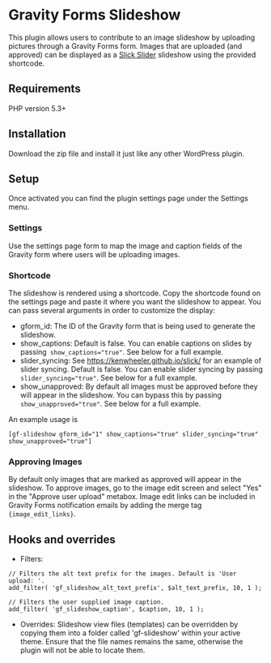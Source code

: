 # Gravity Forms Slideshow
This plugin allows users to contribute to an image slideshow by uploading pictures through a Gravity Forms form. Images that are uploaded (and approved) can be displayed as a [Slick Slider](https://kenwheeler.github.io/slick/) slideshow using the provided shortcode.

## Requirements
PHP version 5.3+

## Installation
Download the zip file and install it just like any other WordPress plugin.

## Setup
Once activated you can find the plugin settings page under the Settings menu.

### Settings
Use the settings page form to map the image and caption fields of the Gravity form where users will be uploading images.

### Shortcode
The slideshow is rendered using a shortcode.  Copy the shortcode found on the settings page and paste it where you want the slideshow to appear.  You can pass several arguments in order to customize the display:
- gform_id: The ID of the Gravity form that is being used to generate the slideshow.
- show_captions: Default is false.  You can enable captions on slides by passing` show_captions="true"`.  See below for a full example.
- slider_syncing: See https://kenwheeler.github.io/slick/ for an example of slider syncing. Default is false. You can enable slider syncing by passing `slider_syncing="true"`.  See below for a full example.
- show_unapproved: By default all images must be approved before they will appear in the slideshow.  You can bypass this by passing `show_unapproved="true"`.  See below for a full example.

An example usage is 
```
[gf-slideshow gform_id="1" show_captions="true" slider_syncing="true" show_unapproved="true"]
```

### Approving Images
By default only images that are marked as approved will appear in the slideshow.  To approve images, go to the image edit screen and select "Yes" in the "Approve user upload" metabox.  Image edit links can be included in Gravity Forms notification emails by adding the merge tag `{image_edit_links}`.

## Hooks and overrides
- Filters:
```
// Filters the alt text prefix for the images. Default is 'User upload: '.
add_filter( 'gf_slideshow_alt_text_prefix', $alt_text_prefix, 10, 1 );
```
```
// Filters the user supplied image caption.
add_filter( 'gf_slideshow_caption', $caption, 10, 1 );
```
- Overrides:
Slideshow view files (templates) can be overridden by copying them into a folder called 'gf-slideshow' within your active theme.  Ensure that the file names remains the same, otherwise the plugin will not be able to locate them.

